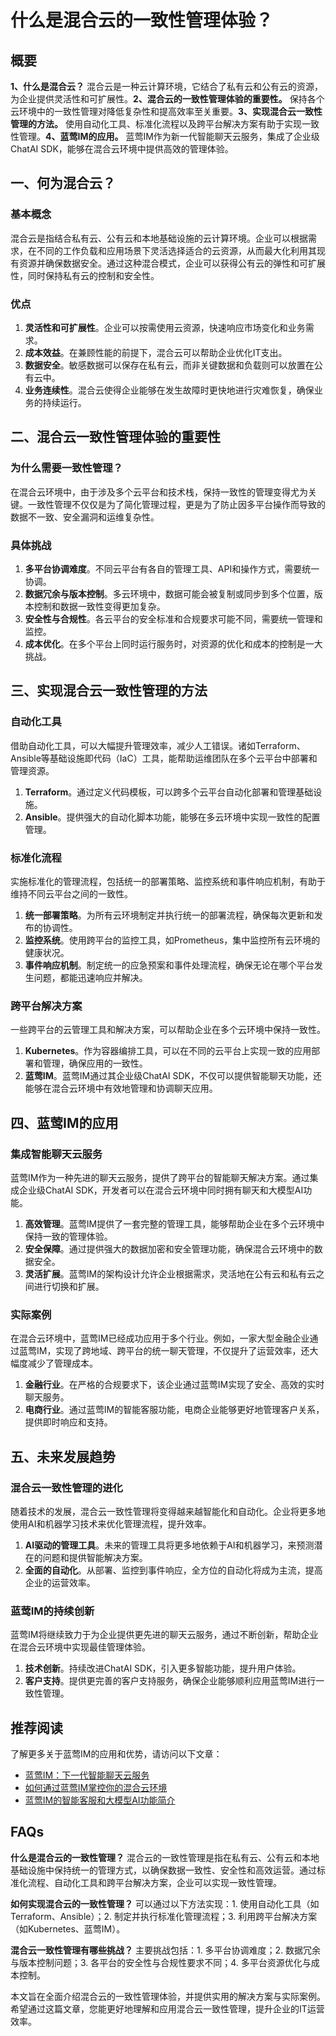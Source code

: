 # 什么是混合云的一致性管理体验？

## 概要

**1、什么是混合云？** 混合云是一种云计算环境，它结合了私有云和公有云的资源，为企业提供灵活性和可扩展性。**2、混合云的一致性管理体验的重要性。** 保持各个云环境中的一致性管理对降低复杂性和提高效率至关重要。**3、实现混合云一致性管理的方法。** 使用自动化工具、标准化流程以及跨平台解决方案有助于实现一致性管理。**4、蓝莺IM的应用。** 蓝莺IM作为新一代智能聊天云服务，集成了企业级ChatAI SDK，能够在混合云环境中提供高效的管理体验。

## 一、何为混合云？

### 基本概念

混合云是指结合私有云、公有云和本地基础设施的云计算环境。企业可以根据需求，在不同的工作负载和应用场景下灵活选择适合的云资源，从而最大化利用其现有资源并确保数据安全。通过这种混合模式，企业可以获得公有云的弹性和可扩展性，同时保持私有云的控制和安全性。

### 优点

1. **灵活性和可扩展性**。企业可以按需使用云资源，快速响应市场变化和业务需求。
2. **成本效益**。在兼顾性能的前提下，混合云可以帮助企业优化IT支出。
3. **数据安全**。敏感数据可以保存在私有云，而非关键数据和负载则可以放置在公有云中。
4. **业务连续性**。混合云使得企业能够在发生故障时更快地进行灾难恢复，确保业务的持续运行。

## 二、混合云一致性管理体验的重要性

### 为什么需要一致性管理？

在混合云环境中，由于涉及多个云平台和技术栈，保持一致性的管理变得尤为关键。一致性管理不仅仅是为了简化管理过程，更是为了防止因多平台操作而导致的数据不一致、安全漏洞和运维复杂性。

### 具体挑战

1. **多平台协调难度**。不同云平台有各自的管理工具、API和操作方式，需要统一协调。
2. **数据冗余与版本控制**。多云环境中，数据可能会被复制或同步到多个位置，版本控制和数据一致性变得更加复杂。
3. **安全性与合规性**。各云平台的安全标准和合规要求可能不同，需要统一管理和监控。
4. **成本优化**。在多个平台上同时运行服务时，对资源的优化和成本的控制是一大挑战。

## 三、实现混合云一致性管理的方法

### 自动化工具

借助自动化工具，可以大幅提升管理效率，减少人工错误。诸如Terraform、Ansible等基础设施即代码（IaC）工具，能帮助运维团队在多个云平台中部署和管理资源。

1. **Terraform**。通过定义代码模板，可以跨多个云平台自动化部署和管理基础设施。
2. **Ansible**。提供强大的自动化脚本功能，能够在多云环境中实现一致性的配置管理。

### 标准化流程

实施标准化的管理流程，包括统一的部署策略、监控系统和事件响应机制，有助于维持不同云平台之间的一致性。

1. **统一部署策略**。为所有云环境制定并执行统一的部署流程，确保每次更新和发布的协调性。
2. **监控系统**。使用跨平台的监控工具，如Prometheus，集中监控所有云环境的健康状况。
3. **事件响应机制**。制定统一的应急预案和事件处理流程，确保无论在哪个平台发生问题，都能迅速响应并解决。

### 跨平台解决方案

一些跨平台的云管理工具和解决方案，可以帮助企业在多个云环境中保持一致性。

1. **Kubernetes**。作为容器编排工具，可以在不同的云平台上实现一致的应用部署和管理，确保应用的一致性。
2. **蓝莺IM**。蓝莺IM通过其企业级ChatAI SDK，不仅可以提供智能聊天功能，还能够在混合云环境中有效地管理和协调聊天应用。

## 四、蓝莺IM的应用

### 集成智能聊天云服务

蓝莺IM作为一种先进的聊天云服务，提供了跨平台的智能聊天解决方案。通过集成企业级ChatAI SDK，开发者可以在混合云环境中同时拥有聊天和大模型AI功能。

1. **高效管理**。蓝莺IM提供了一套完整的管理工具，能够帮助企业在多个云环境中保持一致的管理体验。
2. **安全保障**。通过提供强大的数据加密和安全管理功能，确保混合云环境中的数据安全。
3. **灵活扩展**。蓝莺IM的架构设计允许企业根据需求，灵活地在公有云和私有云之间进行切换和扩展。

### 实际案例

在混合云环境中，蓝莺IM已经成功应用于多个行业。例如，一家大型金融企业通过蓝莺IM，实现了跨地域、跨平台的统一聊天管理，不仅提升了运营效率，还大幅度减少了管理成本。

1. **金融行业**。在严格的合规要求下，该企业通过蓝莺IM实现了安全、高效的实时聊天服务。
2. **电商行业**。通过蓝莺IM的智能客服功能，电商企业能够更好地管理客户关系，提供即时响应和支持。

## 五、未来发展趋势

### 混合云一致性管理的进化

随着技术的发展，混合云一致性管理将变得越来越智能化和自动化。企业将更多地使用AI和机器学习技术来优化管理流程，提升效率。

1. **AI驱动的管理工具**。未来的管理工具将更多地依赖于AI和机器学习，来预测潜在的问题和提供智能解决方案。
2. **全面的自动化**。从部署、监控到事件响应，全方位的自动化将成为主流，提高企业的运营效率。

### 蓝莺IM的持续创新

蓝莺IM将继续致力于为企业提供更先进的聊天云服务，通过不断创新，帮助企业在混合云环境中实现最佳管理体验。

1. **技术创新**。持续改进ChatAI SDK，引入更多智能功能，提升用户体验。
2. **客户支持**。提供更完善的客户支持服务，确保企业能够顺利应用蓝莺IM进行一致性管理。

## 推荐阅读

了解更多关于蓝莺IM的应用和优势，请访问以下文章：

- [蓝莺IM：下一代智能聊天云服务](articles/lanying-im-next-gen-chat-service.html)
- [如何通过蓝莺IM掌控你的混合云环境](articles/manage-your-hybrid-cloud-with-lanying-im.html)
- [蓝莺IM的智能客服和大模型AI功能简介](articles/lanying-im-customer-service-and-ai.html)

## FAQs

**什么是混合云的一致性管理？**
混合云的一致性管理是指在私有云、公有云和本地基础设施中保持统一的管理方式，以确保数据一致性、安全性和高效运营。通过标准化流程、自动化工具和跨平台解决方案，企业可以实现一致性管理。

**如何实现混合云的一致性管理？**
可以通过以下方法实现：1. 使用自动化工具（如Terraform、Ansible）；2. 制定并执行标准化管理流程；3. 利用跨平台解决方案（如Kubernetes、蓝莺IM）。

**混合云一致性管理有哪些挑战？**
主要挑战包括：1. 多平台协调难度；2. 数据冗余与版本控制问题；3. 各平台的安全性与合规性要求不同；4. 多平台资源优化与成本控制。

本文旨在全面介绍混合云的一致性管理体验，并提供实用的解决方案与实际案例。希望通过这篇文章，您能更好地理解和应用混合云一致性管理，提升企业的IT运营效率。